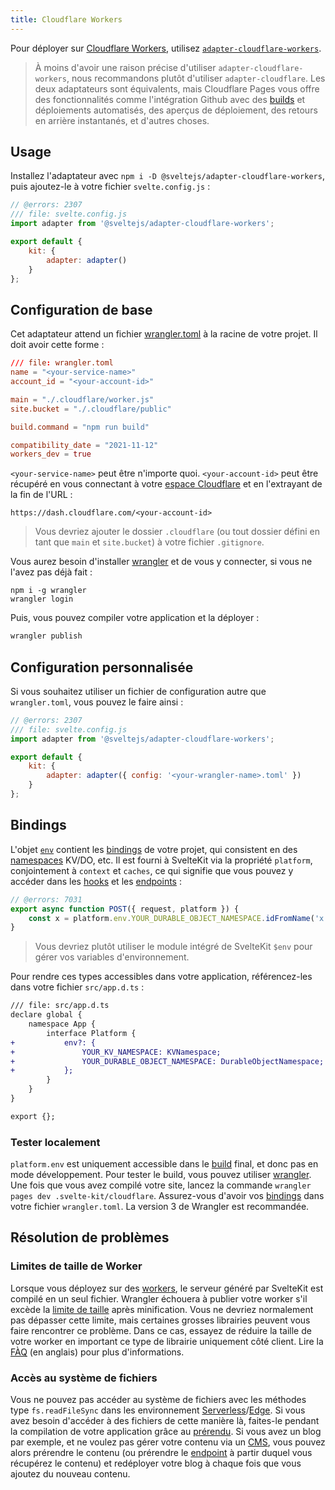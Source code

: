 ```yaml
---
title: Cloudflare Workers
---
```


Pour déployer sur [Cloudflare Workers](https://workers.cloudflare.com/), utilisez [`adapter-cloudflare-workers`](https://github.com/sveltejs/kit/tree/master/packages/adapter-cloudflare-workers).

> À moins d'avoir une raison précise d'utiliser `adapter-cloudflare-workers`, nous recommandons plutôt d'utiliser `adapter-cloudflare`. Les deux adaptateurs sont équivalents, mais Cloudflare Pages vous offre des fonctionnalités comme l'intégration Github avec des <span class="vo">[builds](PUBLIC_SVELTE_SITE_URL/docs/development#build)</span> et déploiements automatisés, des aperçus de déploiement, des retours en arrière instantanés, et d'autres choses.

## Usage

Installez l'adaptateur avec `npm i -D @sveltejs/adapter-cloudflare-workers`, puis ajoutez-le à votre fichier `svelte.config.js` :

```js
// @errors: 2307
/// file: svelte.config.js
import adapter from '@sveltejs/adapter-cloudflare-workers';

export default {
	kit: {
		adapter: adapter()
	}
};
```

## Configuration de base

Cet adaptateur attend un fichier [wrangler.toml](https://developers.cloudflare.com/workers/platform/sites/configuration) à la racine de votre projet. Il doit avoir cette forme :

```toml
/// file: wrangler.toml
name = "<your-service-name>"
account_id = "<your-account-id>"

main = "./.cloudflare/worker.js"
site.bucket = "./.cloudflare/public"

build.command = "npm run build"

compatibility_date = "2021-11-12"
workers_dev = true
```

`<your-service-name>` peut être n'importe quoi. `<your-account-id>` peut être récupéré en vous connectant à votre [espace Cloudflare](https://dash.cloudflare.com) et en l'extrayant de la fin de l'URL :

```
https://dash.cloudflare.com/<your-account-id>
```

> Vous devriez ajouter le dossier `.cloudflare` (ou tout dossier défini en tant que `main` et `site.bucket`) à votre fichier `.gitignore`.

Vous aurez besoin d'installer [wrangler](https://developers.cloudflare.com/workers/wrangler/get-started/) et de vous y connecter, si vous ne l'avez pas déjà fait :

```
npm i -g wrangler
wrangler login
```

Puis, vous pouvez compiler votre application et la déployer :

```sh
wrangler publish
```

## Configuration personnalisée

Si vous souhaitez utiliser un fichier de configuration autre que `wrangler.toml`, vous pouvez le faire ainsi :

```js
// @errors: 2307
/// file: svelte.config.js
import adapter from '@sveltejs/adapter-cloudflare-workers';

export default {
	kit: {
		adapter: adapter({ config: '<your-wrangler-name>.toml' })
	}
};
```

## Bindings


L'objet [`env`](https://developers.cloudflare.com/workers/runtime-apis/fetch-event#parameters) contient les [bindings](https://developers.cloudflare.com/workers/platform/environment-variables/) de votre projet, qui consistent en des <span class="vo">[namespaces](PUBLIC_SVELTE_SITE_URL/docs/development#namespace)</span> KV/DO, etc. Il est fourni à SvelteKit via la propriété `platform`, conjointement à `context` et `caches`, ce qui signifie que vous pouvez y accéder dans les <span class="vo">[hooks](PUBLIC_SVELTE_SITE_URL/docs/sveltejs#hook)</span> et les <span class="vo">[endpoints](PUBLIC_SVELTE_SITE_URL/docs/web#endpoint)</span> :

```js
// @errors: 7031
export async function POST({ request, platform }) {
	const x = platform.env.YOUR_DURABLE_OBJECT_NAMESPACE.idFromName('x');
}
```

> Vous devriez plutôt utiliser le module intégré de SvelteKit `$env` pour gérer vos variables d'environnement.

Pour rendre ces types accessibles dans votre application, référencez-les dans votre fichier `src/app.d.ts` :

```diff
/// file: src/app.d.ts
declare global {
	namespace App {
		interface Platform {
+			env?: {
+				YOUR_KV_NAMESPACE: KVNamespace;
+				YOUR_DURABLE_OBJECT_NAMESPACE: DurableObjectNamespace;
+			};
		}
	}
}

export {};
```

### Tester localement

`platform.env` est uniquement accessible dans le <span class="vo">[build](PUBLIC_SVELTE_SITE_URL/docs/development#build)</span> final, et donc pas en mode développement. Pour tester le build, vous pouvez utiliser [wrangler](https://developers.cloudflare.com/workers/cli-wrangler). Une fois que vous avez compilé votre site, lancez la commande `wrangler pages dev .svelte-kit/cloudflare`. Assurez-vous d'avoir vos [bindings](https://developers.cloudflare.com/workers/wrangler/configuration/#bindings) dans votre fichier `wrangler.toml`. La version 3 de Wrangler est recommandée.

## Résolution de problèmes

### Limites de taille de Worker

Lorsque vous déployez sur des <span class="vo">[workers](PUBLIC_SVELTE_SITE_URL/docs/development#worker)</span>, le serveur généré par SvelteKit est compilé en un seul fichier. Wrangler échouera à publier votre worker s'il excède la [limite de taille](https://developers.cloudflare.com/workers/platform/limits/#worker-size) après minification. Vous ne devriez normalement pas dépasser cette limite, mais certaines grosses librairies peuvent vous faire rencontrer ce problème. Dans ce cas, essayez de réduire la taille de votre worker en important ce type de librairie uniquement côté client. Lire la [FÀQ](./faq#how-do-i-use-x-with-sveltekit-how-do-i-use-a-client-side-only-library-that-depends-on-document-or-window) (en anglais) pour plus d'informations.

### Accès au système de fichiers

Vous ne pouvez pas accéder au système de fichiers avec les méthodes type `fs.readFileSync` dans les environnement <span class="vo">[Serverless](PUBLIC_SVELTE_SITE_URL/docs/web#serverless)</span>/<span class="vo">[Edge](PUBLIC_SVELTE_SITE_URL/docs/web#edge)</span>. Si vous avez besoin d'accéder à des fichiers de cette manière là, faites-le pendant la compilation de votre application grâce au [prérendu](page-options#prerender). Si vous avez un blog par exemple, et ne voulez pas gérer votre contenu via un <span class="vo">[CMS](PUBLIC_SVELTE_SITE_URL/docs/web#cms)</span>, vous pouvez alors prérendre le contenu (ou prérendre le <span class="vo">[endpoint](PUBLIC_SVELTE_SITE_URL/docs/web#endpoint)</span> à partir duquel vous récupérez le contenu) et redéployer votre blog à chaque fois que vous ajoutez du nouveau contenu.

